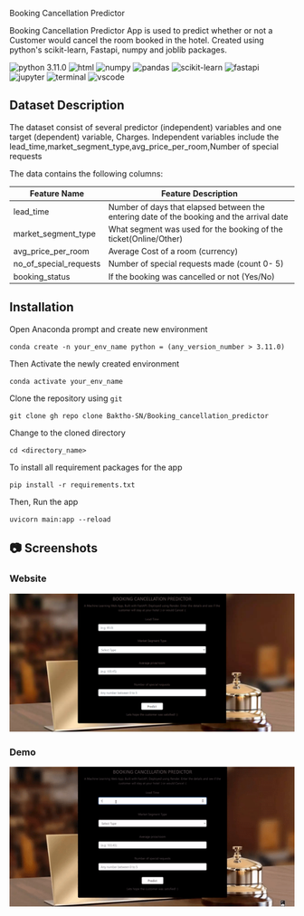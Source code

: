 Booking Cancellation Predictor

Booking Cancellation Predictor App is used to predict whether or not a Customer would cancel the room booked in the hotel. Created using python's scikit-learn, Fastapi, numpy and joblib packages.

![python 3.11.0](https://img.shields.io/badge/Python-blue.svg)
![html](https://img.shields.io/badge/HTML5-E34F26?logo=html5&logoColor=white)
![numpy](https://img.shields.io/badge/Numpy-777BB4?logo=numpy&logoColor=white)
![pandas](https://img.shields.io/badge/Pandas-2C2D72?logo=pandas&logoColor=white)
![scikit-learn](https://img.shields.io/badge/Scikit_learn-0078D4?logo=scikit-learn&logoColor=white)
![fastapi](https://img.shields.io/badge/Fastapi-109989?logo=FASTAPI&logoColor=white)
![jupyter](https://img.shields.io/badge/Jupyter-F37626.svg?logo=Jupyter&logoColor=white)
![terminal](https://img.shields.io/badge/Windows%20Terminal-4D4D4D?logo=windows%20terminal&logoColor=white)
![vscode](https://img.shields.io/badge/Visual_Studio_Code-0078D4?logo=visual%20studio%20code&logoColor=white)


## Dataset Description

The dataset consist of several predictor (independent) variables and one target (dependent) variable, Charges. Independent variables include the lead_time,market_segment_type,avg_price_per_room,Number of special requests

The data contains the following columns:

| Feature Name               | Feature Description                                                                                 |
| -------------------------- | --------------------------------------------------------------------------------------------------- |
| lead_time                  | Number of days that elapsed between the entering date of the booking and the arrival date           |
| market_segment_type        | What segment was used for the booking of the ticket(Online/Other)                                   |
| avg_price_per_room         | Average Cost of a room (currency)                                                                   |
| no_of_special_requests     | Number of special requests made (count 0- 5)                                                        |
| booking_status             | If the booking was cancelled or not (Yes/No)                                                        |

## Installation

Open Anaconda prompt and create new environment

```
conda create -n your_env_name python = (any_version_number > 3.11.0)
```

Then Activate the newly created environment

```
conda activate your_env_name
```

Clone the repository using `git`

```
git clone gh repo clone Baktho-SN/Booking_cancellation_predictor
```

Change to the cloned directory

```
cd <directory_name>
```

To install all requirement packages for the app

```
pip install -r requirements.txt
```

Then, Run the app

```
uvicorn main:app --reload
```

## 📷 Screenshots

### Website

![app interface](markdown/website.png)

### Demo

![Demo.GIF](markdown/demo.gif)
